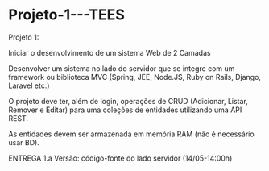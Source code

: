 # Projeto-1---TEES


Projeto 1:

Iniciar o desenvolvimento de um sistema Web de 2 Camadas

Desenvolver um sistema no lado do servidor que se integre com um framework ou biblioteca MVC (Spring, JEE, Node.JS, Ruby on Rails, Django, Laravel etc.)

O projeto deve ter, além de login, operações de CRUD (Adicionar, Listar, Remover e Editar) para uma coleções de entidades utilizando uma API REST.

As entidades devem ser armazenada em memória RAM (não é necessário usar BD).

ENTREGA 1.a Versão: código-fonte do lado servidor (14/05-14:00h)

